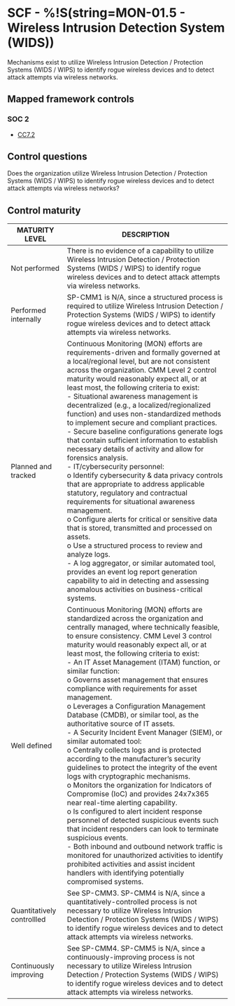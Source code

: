 # SCF - %!S(string=MON-01.5 - Wireless Intrusion Detection System (WIDS))
Mechanisms exist to utilize Wireless Intrusion Detection / Protection Systems (WIDS / WIPS) to identify rogue wireless devices and to detect attack attempts via wireless networks. 
## Mapped framework controls
### SOC 2
- [CC7.2](../soc2/cc72.md)
## Control questions
Does the organization utilize Wireless Intrusion Detection / Protection Systems (WIDS / WIPS) to identify rogue wireless devices and to detect attack attempts via wireless networks? 
## Control maturity
|       MATURITY LEVEL       |                                                                                                                                                                                                                                                                                                                                                                                                                                                                                                                                                                                                                                                  DESCRIPTION                                                                                                                                                                                                                                                                                                                                                                                                                                                                                                                                                                                                                                                  |
|----------------------------|---------------------------------------------------------------------------------------------------------------------------------------------------------------------------------------------------------------------------------------------------------------------------------------------------------------------------------------------------------------------------------------------------------------------------------------------------------------------------------------------------------------------------------------------------------------------------------------------------------------------------------------------------------------------------------------------------------------------------------------------------------------------------------------------------------------------------------------------------------------------------------------------------------------------------------------------------------------------------------------------------------------------------------------------------------------------------------------------------------------------------------------------------------------------------------------------------------------------------------------------------------------------------------------------------------------|
| Not performed              | There is no evidence of a capability to utilize Wireless Intrusion Detection / Protection Systems (WIDS / WIPS) to identify rogue wireless devices and to detect attack attempts via wireless networks.                                                                                                                                                                                                                                                                                                                                                                                                                                                                                                                                                                                                                                                                                                                                                                                                                                                                                                                                                                                                                                                                                                       |
| Performed internally       | SP-CMM1 is N/A, since a structured process is required to utilize Wireless Intrusion Detection / Protection Systems (WIDS / WIPS) to identify rogue wireless devices and to detect attack attempts via wireless networks.                                                                                                                                                                                                                                                                                                                                                                                                                                                                                                                                                                                                                                                                                                                                                                                                                                                                                                                                                                                                                                                                                     |
| Planned and tracked        | Continuous Monitoring (MON) efforts are requirements-driven and formally governed at a local/regional level, but are not consistent across the organization. CMM Level 2 control maturity would reasonably expect all, or at least most, the following criteria to exist:<br>- Situational awareness management is decentralized (e.g., a localized/regionalized function) and uses non-standardized methods to implement secure and compliant practices.<br>- Secure baseline configurations generate logs that contain sufficient information to establish necessary details of activity and allow for forensics analysis.<br>- IT/cybersecurity personnel:<br>o	Identify cybersecurity & data privacy controls that are appropriate to address applicable statutory, regulatory and contractual requirements for situational awareness management.<br>o	Configure alerts for critical or sensitive data that is stored, transmitted and processed on assets.<br>o	Use a structured process to review and analyze logs.<br>- A log aggregator, or similar automated tool, provides an event log report generation capability to aid in detecting and assessing anomalous activities on business-critical systems.                                                                                              |
| Well defined               | Continuous Monitoring (MON) efforts are standardized across the organization and centrally managed, where technically feasible, to ensure consistency. CMM Level 3 control maturity would reasonably expect all, or at least most, the following criteria to exist:<br>- An IT Asset Management (ITAM) function, or similar function:<br>o	Governs asset management that ensures compliance with requirements for asset management.<br>o	Leverages a Configuration Management Database (CMDB), or similar tool, as the authoritative source of IT assets.<br>- A Security Incident Event Manager (SIEM), or similar automated tool:<br>o	Centrally collects logs and is protected according to the manufacturer’s security guidelines to protect the integrity of the event logs with cryptographic mechanisms.<br>o	Monitors the organization for Indicators of Compromise (IoC) and provides 24x7x365 near real-time alerting capability.<br>o	Is configured to alert incident response personnel of detected suspicious events such that incident responders can look to terminate suspicious events.<br>- Both inbound and outbound network traffic is monitored for unauthorized activities to identify prohibited activities and assist incident handlers with identifying potentially compromised systems.  |
| Quantitatively controllled | See SP-CMM3. SP-CMM4 is N/A, since a quantitatively-controlled process is not necessary to utilize Wireless Intrusion Detection / Protection Systems (WIDS / WIPS) to identify rogue wireless devices and to detect attack attempts via wireless networks.                                                                                                                                                                                                                                                                                                                                                                                                                                                                                                                                                                                                                                                                                                                                                                                                                                                                                                                                                                                                                                                    |
| Continuously improving     | See SP-CMM4. SP-CMM5 is N/A, since a continuously-improving process is not necessary to utilize Wireless Intrusion Detection / Protection Systems (WIDS / WIPS) to identify rogue wireless devices and to detect attack attempts via wireless networks.                                                                                                                                                                                                                                                                                                                                                                                                                                                                                                                                                                                                                                                                                                                                                                                                                                                                                                                                                                                                                                                       |
